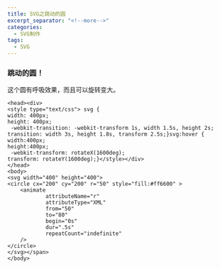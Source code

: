 ```yaml
---
title: SVG之跳动的圆
excerpt_separator: "<!--more-->"
categories: 
  - SVG制作
tags:
  - SVG
---
```

### 跳动的圆！
这个圆有呼吸效果，而且可以旋转变大。
<!--more-->
<section class="page__content" itemprop="text">

    <head><div>
	<style type="text/css"> svg {
    width: 400px;
    height: 400px;
     -webkit-transition: -webkit-transform 1s, width 1.5s, height 2s;
    transition: width 3s, height 1.8s, transform 2.5s;}svg:hover {
    width:400px;
    height:400px;
     -webkit-transform: rotateX(1600deg);
    transform: rotateY(1600deg);}</style></div>
    </head>
    <body>
    <svg width="400" height="400">
    <circle cx="200" cy="200" r="50" style="fill:#ff6600" >
        <animate
                attributeName="r"
                attributeType="XML"
                from="50"
                to="80"
                begin="0s"
                dur=".5s"
                repeatCount="indefinite"
        />
    </circle>
    </svg></span>
    </body>
